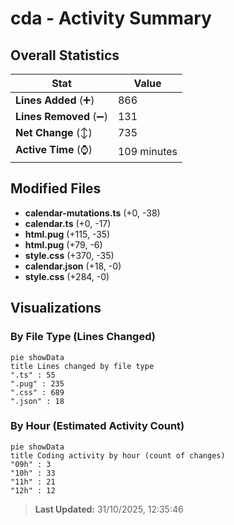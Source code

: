 # cda - Activity Summary 

## Overall Statistics

| Stat                   | Value                                                             |
| ---------------------- | ----------------------------------------------------------------- |
| **Lines Added** (➕)   | 866                                          |
| **Lines Removed** (➖) | 131                                        |
| **Net Change** (↕)    | 735                |
| **Active Time** (⌚)   | 109 minutes |


## Modified Files
- **calendar-mutations.ts** (+0, -38)
- **calendar.ts** (+0, -17)
- **html.pug** (+115, -35)
- **html.pug** (+79, -6)
- **style.css** (+370, -35)
- **calendar.json** (+18, -0)
- **style.css** (+284, -0)

## Visualizations

### By File Type (Lines Changed)

```mermaid
pie showData
title Lines changed by file type
".ts" : 55
".pug" : 235
".css" : 689
".json" : 18
```

### By Hour (Estimated Activity Count)

```mermaid
pie showData
title Coding activity by hour (count of changes)
"09h" : 3
"10h" : 33
"11h" : 21
"12h" : 12
```


> **Last Updated:** 31/10/2025, 12:35:46